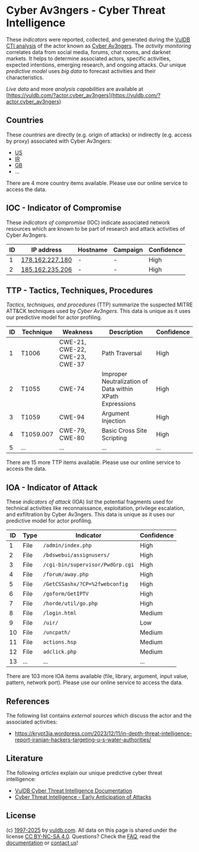 # Cyber Av3ngers - Cyber Threat Intelligence

These _indicators_ were reported, collected, and generated during the [VulDB CTI analysis](https://vuldb.com/?kb.cti) of the actor known as [Cyber Av3ngers](https://vuldb.com/?actor.cyber_av3ngers). The _activity monitoring_ correlates data from social media, forums, chat rooms, and darknet markets. It helps to determine associated actors, specific activities, expected intentions, emerging research, and ongoing attacks. Our unique _predictive model_ uses _big data_ to forecast activities and their characteristics.

_Live data_ and more _analysis capabilities_ are available at [https://vuldb.com/?actor.cyber_av3ngers](https://vuldb.com/?actor.cyber_av3ngers)

## Countries

These _countries_ are directly (e.g. origin of attacks) or indirectly (e.g. access by proxy) associated with Cyber Av3ngers:

* [US](https://vuldb.com/?country.us)
* [IR](https://vuldb.com/?country.ir)
* [GB](https://vuldb.com/?country.gb)
* ...

There are 4 more country items available. Please use our online service to access the data.

## IOC - Indicator of Compromise

These _indicators of compromise_ (IOC) indicate associated network resources which are known to be part of research and attack activities of Cyber Av3ngers.

ID | IP address | Hostname | Campaign | Confidence
-- | ---------- | -------- | -------- | ----------
1 | [178.162.227.180](https://vuldb.com/?ip.178.162.227.180) | - | - | High
2 | [185.162.235.206](https://vuldb.com/?ip.185.162.235.206) | - | - | High

## TTP - Tactics, Techniques, Procedures

_Tactics, techniques, and procedures_ (TTP) summarize the suspected MITRE ATT&CK techniques used by _Cyber Av3ngers_. This data is unique as it uses our predictive model for actor profiling.

ID | Technique | Weakness | Description | Confidence
-- | --------- | -------- | ----------- | ----------
1 | T1006 | CWE-21, CWE-22, CWE-23, CWE-37 | Path Traversal | High
2 | T1055 | CWE-74 | Improper Neutralization of Data within XPath Expressions | High
3 | T1059 | CWE-94 | Argument Injection | High
4 | T1059.007 | CWE-79, CWE-80 | Basic Cross Site Scripting | High
5 | ... | ... | ... | ...

There are 15 more TTP items available. Please use our online service to access the data.

## IOA - Indicator of Attack

These _indicators of attack_ (IOA) list the potential fragments used for technical activities like reconnaissance, exploitation, privilege escalation, and exfiltration by Cyber Av3ngers. This data is unique as it uses our predictive model for actor profiling.

ID | Type | Indicator | Confidence
-- | ---- | --------- | ----------
1 | File | `/admin/index.php` | High
2 | File | `/bdswebui/assignusers/` | High
3 | File | `/cgi-bin/supervisor/PwdGrp.cgi` | High
4 | File | `/forum/away.php` | High
5 | File | `/GetCSSashx/?CP=%2fwebconfig` | High
6 | File | `/goform/GetIPTV` | High
7 | File | `/horde/util/go.php` | High
8 | File | `/login.html` | Medium
9 | File | `/uir/` | Low
10 | File | `/uncpath/` | Medium
11 | File | `actions.hsp` | Medium
12 | File | `adclick.php` | Medium
13 | ... | ... | ...

There are 103 more IOA items available (file, library, argument, input value, pattern, network port). Please use our online service to access the data.

## References

The following list contains _external sources_ which discuss the actor and the associated activities:

* https://krypt3ia.wordpress.com/2023/12/11/in-depth-threat-intelligence-report-iranian-hackers-targeting-u-s-water-authorities/

## Literature

The following _articles_ explain our unique predictive cyber threat intelligence:

* [VulDB Cyber Threat Intelligence Documentation](https://vuldb.com/?kb.cti)
* [Cyber Threat Intelligence - Early Anticipation of Attacks](https://www.scip.ch/en/?labs.20201022)

## License

(c) [1997-2025](https://vuldb.com/?kb.changelog) by [vuldb.com](https://vuldb.com/?kb.about). All data on this page is shared under the license [CC BY-NC-SA 4.0](https://creativecommons.org/licenses/by-nc-sa/4.0/). Questions? Check the [FAQ](https://vuldb.com/?kb.faq), read the [documentation](https://vuldb.com/?kb) or [contact us](https://vuldb.com/?contact)!
